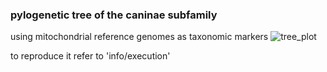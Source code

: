 ### pylogenetic tree of the caninae subfamily 
using mitochondrial reference genomes as taxonomic markers 
![tree_plot](https://github.com/user-attachments/assets/43b58611-4fe7-46c8-916b-8374c429e899)


to reproduce it refer to 'info/execution' 
